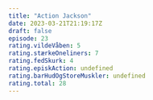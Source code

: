 ```yaml
---
title: "Action Jackson"
date: 2023-03-21T21:19:17Z
draft: false
episode: 23
rating.vildeVåben: 5
rating.stærkeOneliners: 7
rating.fedSkurk: 4
rating.episkAction: undefined
rating.barHudOgStoreMuskler: undefined
rating.total: 28
---
```


